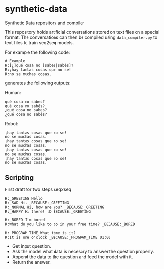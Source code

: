 # synthetic-data
Synthetic Data repository and compiler

This repository holds artificial conversations stored on text files on a special format.
The conversations can then be compiled using `data_compiler.py` to text files to train seq2seq models.

For example the following code:

```
# Example
H:[¿]qué cosa no [sabes|sabés]?
R:¡hay tantas cosas que no se!
R:no se muchas cosas.
```

generates the following outputs:

Human:

```
qué cosa no sabes?
qué cosa no sabés?
¿qué cosa no sabes?
¿qué cosa no sabés?
```

Robot:

```
¡hay tantas cosas que no se!
no se muchas cosas.
¡hay tantas cosas que no se!
no se muchas cosas.
¡hay tantas cosas que no se!
no se muchas cosas.
¡hay tantas cosas que no se!
no se muchas cosas.
```

## Scripting
First draft for two steps seq2seq 

```
H:_GREETING Hello
R:_SAD Hi. _BECAUSE:_GREETING
R:_NORMAL Hi, how are you? _BECAUSE:_GREETING
R:_HAPPY Hi there! :D BECAUSE:_GREETING

H:_BORED I'm bored
R:What do you like to do in your free time? _BECAUSE:_BORED

H:_PROGRAM_TIME What time is it?
R:It is one o'clock _BECAUSE:_PROGRAM_TIME 01:00
```

- Get input question.
- Ask the model what data is necesary to answer the question properly.
- Append the data to the question and feed the model with it.
- Return the answer.
